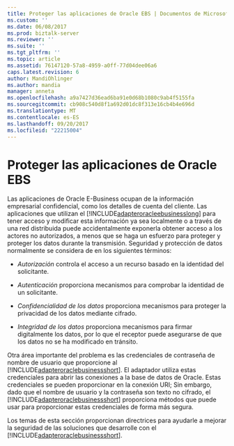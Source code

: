 ```yaml
---
title: Proteger las aplicaciones de Oracle EBS | Documentos de Microsoft
ms.custom: ''
ms.date: 06/08/2017
ms.prod: biztalk-server
ms.reviewer: ''
ms.suite: ''
ms.tgt_pltfrm: ''
ms.topic: article
ms.assetid: 76147120-57a8-4959-a0ff-77d04dee06a6
caps.latest.revision: 6
author: MandiOhlinger
ms.author: mandia
manager: anneta
ms.openlocfilehash: a9a7427d36ead6ba91e0d68b1080c9ab4f5155fa
ms.sourcegitcommit: cb908c540d8f1a692d01dc8f313e16cb4b4e696d
ms.translationtype: MT
ms.contentlocale: es-ES
ms.lasthandoff: 09/20/2017
ms.locfileid: "22215004"
---
```

# <a name="secure-your-oracle-ebs-applications"></a>Proteger las aplicaciones de Oracle EBS
Las aplicaciones de Oracle E-Business ocupan de la información empresarial confidencial, como los detalles de cuenta del cliente. Las aplicaciones que utilizan el [!INCLUDE[adapteroracleebusinesslong](../../includes/adapteroracleebusinesslong-md.md)] para tener acceso y modificar esta información ya sea localmente o a través de una red distribuida puede accidentalmente exponerla obtener acceso a los actores no autorizados, a menos que se haga un esfuerzo para proteger y proteger los datos durante la transmisión. Seguridad y protección de datos normalmente se considera de en los siguientes términos:  
  
-   *Autorización* controla el acceso a un recurso basado en la identidad del solicitante.  
  
-   *Autenticación* proporciona mecanismos para comprobar la identidad de un solicitante.  
  
-   *Confidencialidad de los datos* proporciona mecanismos para proteger la privacidad de los datos mediante cifrado.  
  
-   *Integridad de los datos* proporciona mecanismos para firmar digitalmente los datos, por lo que el receptor puede asegurarse de que los datos no se ha modificado en tránsito.  
  
 Otra área importante del problema es las credenciales de contraseña de nombre de usuario que proporcione al [!INCLUDE[adapteroraclebusinessshort](../../includes/adapteroraclebusinessshort-md.md)]. El adaptador utiliza estas credenciales para abrir las conexiones a la base de datos de Oracle. Estas credenciales se pueden proporcionar en la conexión URI; Sin embargo, dado que el nombre de usuario y la contraseña son texto no cifrado, el [!INCLUDE[adapteroraclebusinessshort](../../includes/adapteroraclebusinessshort-md.md)] proporciona métodos que puede usar para proporcionar estas credenciales de forma más segura.  
  
 Los temas de esta sección proporcionan directrices para ayudarle a mejorar la seguridad de las soluciones que desarrolle con el [!INCLUDE[adapteroraclebusinessshort](../../includes/adapteroraclebusinessshort-md.md)].  
  

